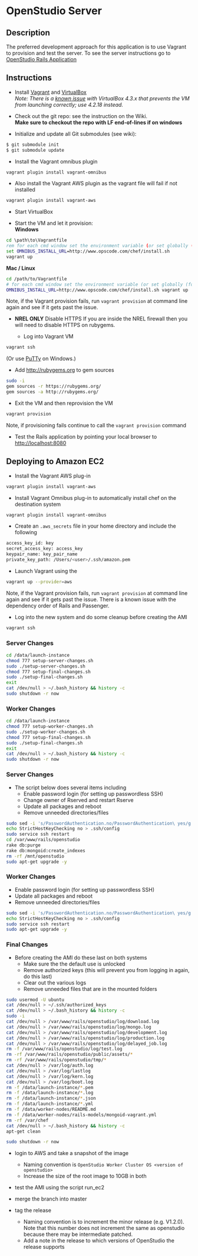 # OpenStudio Server

## Description
The preferred development approach for this application is to use Vagrant to provision and test the server.  To see the server instructions go to [OpenStudio Rails Application](./openstudio-server/README.md)

## Instructions

- Install [Vagrant] and [VirtualBox]  
  *Note: There is a [known issue](https://github.com/mitchellh/vagrant/issues/2392) with VirtualBox 4.3.x that prevents the VM from launching correctly; use 4.2.18 instead.*
  
[Vagrant]: http://www.vagrantup.com/ "Vagrant"
[VirtualBox]: https://www.virtualbox.org/ "VirtualBox"

- Check out the git repo: see the instruction on the Wiki.  
  **Make sure to checkout the repo with LF end-of-lines if on windows**

- Initialize and update all Git submodules (see wiki):
```sh
$ git submodule init
$ git submodule update
```

- Install the Vagrant omnibus plugin

```sh
vagrant plugin install vagrant-omnibus
```

- Also install the Vagrant AWS plugin as the vagrant file will fail if not installed 

```sh
vagrant plugin install vagrant-aws
```

- Start VirtualBox

- Start the VM and let it provision:  
  **Windows**  
```bat
cd \path\to\Vagrantfile
rem for each cmd window set the environment variable (or set globally (for NREL only)
set OMNIBUS_INSTALL_URL=http://www.opscode.com/chef/install.sh
vagrant up

```
  **Mac / Linux**  
```sh
cd /path/to/Vagrantfile
# for each cmd window set the environment variable (or set globally (for NREL only)
OMNIBUS_INSTALL_URL=http://www.opscode.com/chef/install.sh vagrant up
```
  Note, if the Vagrant provision fails, run `vagrant provision` at command line again and see if it gets past the issue.

- **NREL ONLY** Disable HTTPS
If you are inside the NREL firewall then you will need to disable HTTPS on rubygems. 

  - Log into Vagrant VM  
  
```sh
vagrant ssh
```
  
  (Or use [PuTTy](http://stackoverflow.com/questions/9885108/ssh-to-vagrant-box-in-windows) on Windows.)

  - Add http://rubygems.org to gem sources
  
```sh
sudo -i
gem sources -r https://rubygems.org/
gem sources -a http://rubygems.org/
```

  - Exit the VM and then reprovision the VM
  
```sh
vagrant provision
```

  Note, if provisioning fails continue to call the `vagrant provision` command

- Test the Rails application by pointing your local browser to [http://localhost:8080](http://localhost:8080)

## Deploying to Amazon EC2

- Install the Vagrant AWS plug-in

```sh
vagrant plugin install vagrant-aws
```

- Install Vagrant Omnibus plug-in to automatically install chef on the destination system

```sh
vagrant plugin install vagrant-omnibus
```

- Create an `.aws_secrets` file in your home directory and include the following

```sh
access_key_id: key
secret_access_key: access_key
keypair_name: key_pair_name
private_key_path: /Users/<user>/.ssh/amazon.pem
```

- Launch Vagrant using the

```sh
vagrant up --provider=aws
```

Note, if the Vagrant provision fails, run `vagrant provision` at command line again and see if it gets past the issue. There is a known issue with the dependency order of Rails and Passenger.

- Log into the new system and do some cleanup before creating the AMI

```sh
vagrant ssh
```

### Server Changes

```sh
cd /data/launch-instance
chmod 777 setup-server-changes.sh
sudo ./setup-server-changes.sh
chmod 777 setup-final-changes.sh
sudo ./setup-final-changes.sh
exit
cat /dev/null > ~/.bash_history && history -c
sudo shutdown -r now
```

### Worker Changes

```sh
cd /data/launch-instance
chmod 777 setup-worker-changes.sh
sudo ./setup-worker-changes.sh
chmod 777 setup-final-changes.sh
sudo ./setup-final-changes.sh
exit
cat /dev/null > ~/.bash_history && history -c
sudo shutdown -r now
```

### Server Changes
- The script below does several items including
  + Enable password login (for setting up passwordless SSH)
  + Change owner of Rserved and restart Rserve 
  + Update all packages and reboot
  + Remove unneeded directories/files


```sh
sudo sed -i 's/PasswordAuthentication.no/PasswordAuthentication\ yes/g' /etc/ssh/sshd_config
echo StrictHostKeyChecking no > .ssh/config
sudo service ssh restart
cd /var/www/rails/openstudio
rake db:purge
rake db:mongoid:create_indexes
rm -rf /mnt/openstudio
sudo apt-get upgrade -y
```

### Worker Changes
  + Enable password login (for setting up passwordless SSH)
  + Update all packages and reboot
  + Remove unneeded directories/files


```sh
sudo sed -i 's/PasswordAuthentication.no/PasswordAuthentication\ yes/g' /etc/ssh/sshd_config
echo StrictHostKeyChecking no > .ssh/config
sudo service ssh restart
sudo apt-get upgrade -y
```

### Final Changes
- Before creating the AMI do these last on both systems
  + Make sure the the default use is unlocked
  + Remove authorized keys (this will prevent you from logging in again, do this last)
  + Clear out the various logs
  + Remove unneeded files that are in the mounted folders

```sh
sudo usermod -U ubuntu
cat /dev/null > ~/.ssh/authorized_keys
cat /dev/null > ~/.bash_history && history -c
sudo -i
cat /dev/null > /var/www/rails/openstudio/log/download.log
cat /dev/null > /var/www/rails/openstudio/log/mongo.log
cat /dev/null > /var/www/rails/openstudio/log/development.log
cat /dev/null > /var/www/rails/openstudio/log/production.log
cat /dev/null > /var/www/rails/openstudio/log/delayed_job.log
rm -f /var/www/rails/openstudio/log/test.log
rm -rf /var/www/rails/openstudio/public/assets/*
rm -rf /var/www/rails/openstudio/tmp/*
cat /dev/null > /var/log/auth.log
cat /dev/null > /var/log/lastlog
cat /dev/null > /var/log/kern.log
cat /dev/null > /var/log/boot.log
rm -f /data/launch-instance/*.pem
rm -f /data/launch-instance/*.log
rm -f /data/launch-instance/*.json
rm -f /data/launch-instance/*.yml
rm -f /data/worker-nodes/README.md
rm -f /data/worker-nodes/rails-models/mongoid-vagrant.yml
rm -rf /var/chef
cat /dev/null > ~/.bash_history && history -c
apt-get clean

sudo shutdown -r now
```

- login to AWS and take a snapshot of the image
  + Naming convention is `OpenStudio Worker Cluster OS <version of openstudio>`
  + Increase the size of the root image to 10GB in both

- test the AMI using the script run_ec2
- merge the branch into master
- tag the release 
  + Naming convention is to increment the minor release (e.g. V1.2.0).  Note that this number does not increment the same as openstudio because there may be intermediate patched. 
  + Add a note in the release to which versions of OpenStudio the release supports


